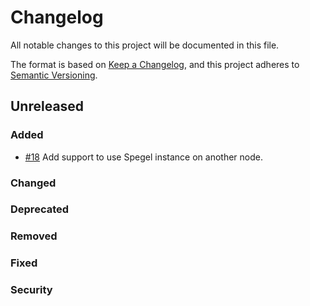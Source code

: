 # Changelog

All notable changes to this project will be documented in this file.

The format is based on [Keep a Changelog](https://keepachangelog.com/en/1.0.0/),
and this project adheres to [Semantic Versioning](https://semver.org/spec/v2.0.0.html).

## Unreleased

### Added 

- [#18](https://github.com/XenitAB/spegel/pull/18) Add support to use Spegel instance on another node.

### Changed

### Deprecated

### Removed

### Fixed

### Security

